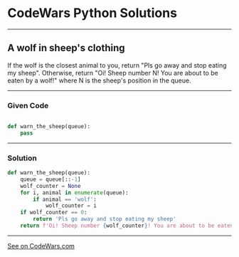 # CodeWars Python Solutions

---

## A wolf in sheep's clothing


If the wolf is the closest animal to you, return "Pls go away and stop eating my sheep". Otherwise, return "Oi! Sheep number N! You are about to be eaten by a wolf!" where N is the sheep's position in the queue.


---

### Given Code

```Python

def warn_the_sheep(queue):
    pass
```

---

### Solution
```Python
def warn_the_sheep(queue):
    queue = queue[::-1]
    wolf_counter = None
    for i, animal in enumerate(queue):
        if animal == 'wolf':
            wolf_counter = i
    if wolf_counter == 0:
        return 'Pls go away and stop eating my sheep'
    return f'Oi! Sheep number {wolf_counter}! You are about to be eaten by a wolf!'
```

-------

[See on CodeWars.com](https://www.codewars.com/kata/5c8bfa44b9d1192e1ebd3d15/train/python)
